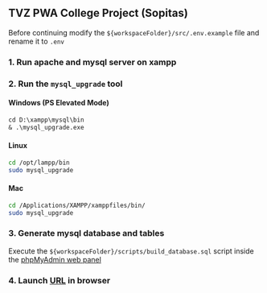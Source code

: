 ## TVZ PWA College Project (Sopitas)

Before continuing modify the `${workspaceFolder}/src/.env.example` file and rename it to `.env`

### 1. Run apache and mysql server on xampp

### 2. Run the `mysql_upgrade` tool

#### Windows (PS Elevated Mode)

```ps
cd D:\xampp\mysql\bin
& .\mysql_upgrade.exe
```

#### Linux

```bash
cd /opt/lampp/bin
sudo mysql_upgrade
```

#### Mac

```bash
cd /Applications/XAMPP/xamppfiles/bin/
sudo mysql_upgrade
```

### 3. Generate mysql database and tables

Execute the `${workspaceFolder}/scripts/build_database.sql` script inside the [phpMyAdmin web panel](http://localhost/phpmyadmin/index.php?route=/server/sql)

### 4. Launch [URL](http://localhost/) in browser
